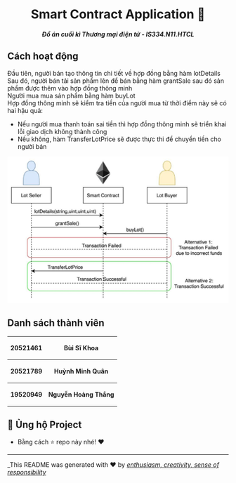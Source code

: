 <h1 align="center">Smart Contract Application 👋</h1>
<h5 align="center"> Đồ án cuối kì Thương mại điện tử - IS334.N11.HTCL </h5>

## Cách hoạt động
Đầu tiên, người bán tạo thông tin chi tiết về hợp đồng bằng hàm lotDetails  
Sau đó, người bán tải sản phẩm lên để bán bằng hàm grantSale sau đó sản phẩm được thêm vào hợp đồng thông minh  
Người mua mua sản phẩm bằng hàm buyLot  
Hợp đồng thông minh sẽ kiểm tra tiền của người mua từ thời điểm này sẽ có hai hậu quả:  
  + Nếu người mua thanh toán sai tiền thì hợp đồng thông minh sẽ triển khai lỗi giao dịch không thành công  
  + Nếu không, hàm TransferLotPrice sẽ được thực thi để chuyển tiền cho người bán  

<p align="center">
  <img width="600" src="https://github.com/bskhoa/resource/blob/main/Smart%20Contract/Img/Activity.png"/>
</p>


##  Danh sách thành viên
<table style="width:100%">
<tr>
    <th> <p align="center">
       20521461
    </p> </th>
    <th> <p align="center">
       Bùi Sĩ Khoa
    </p> </th>
</tr>
<tr>
    <th> <p align="center">
       20521789
    </p> </th>
    <th> <p align="center">
       Huỳnh Minh Quân
    </p> </th>
</tr>
<tr>
    <th> <p align="center">
       19520949
    </p> </th>
    <th> <p align="center">
       Nguyễn Hoàng Thắng
    </p> </th>
</tr>

</table>

## 👊 Ủng hộ Project
- Bằng cách ⭐️ repo này nhé! ❤️
---
_This README was generated with  ❤️  by _[enthusiasm, creativity, sense of responsibility](https://github.com/bskhoa/Smart-Contract-Application)_
